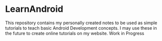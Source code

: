 # LearnAndroid
This repository contains my personally created notes to be used as simple tutorials to teach basic Android Development concepts.
I may use these in the future to create online tutorials on my website.
Work in Progress
